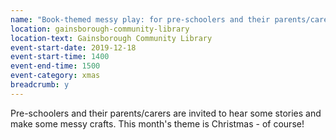 ```yaml
---
name: "Book-themed messy play: for pre-schoolers and their parents/carers"
location: gainsborough-community-library
location-text: Gainsborough Community Library
event-start-date: 2019-12-18
event-start-time: 1400
event-end-time: 1500
event-category: xmas
breadcrumb: y
---
```


Pre-schoolers and their parents/carers are invited to hear some stories and make some messy crafts. This month's theme is Christmas - of course!
